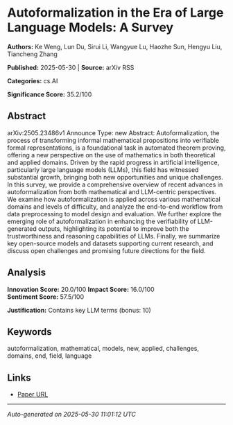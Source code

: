 # Autoformalization in the Era of Large Language Models: A Survey

**Authors:** Ke Weng, Lun Du, Sirui Li, Wangyue Lu, Haozhe Sun, Hengyu Liu, Tiancheng Zhang

**Published:** 2025-05-30 | **Source:** arXiv RSS

**Categories:** cs.AI

**Significance Score:** 35.2/100

## Abstract

arXiv:2505.23486v1 Announce Type: new 
Abstract: Autoformalization, the process of transforming informal mathematical propositions into verifiable formal representations, is a foundational task in automated theorem proving, offering a new perspective on the use of mathematics in both theoretical and applied domains. Driven by the rapid progress in artificial intelligence, particularly large language models (LLMs), this field has witnessed substantial growth, bringing both new opportunities and unique challenges. In this survey, we provide a comprehensive overview of recent advances in autoformalization from both mathematical and LLM-centric perspectives. We examine how autoformalization is applied across various mathematical domains and levels of difficulty, and analyze the end-to-end workflow from data preprocessing to model design and evaluation. We further explore the emerging role of autoformalization in enhancing the verifiability of LLM-generated outputs, highlighting its potential to improve both the trustworthiness and reasoning capabilities of LLMs. Finally, we summarize key open-source models and datasets supporting current research, and discuss open challenges and promising future directions for the field.

## Analysis

**Innovation Score:** 20.0/100
**Impact Score:** 16.0/100  
**Sentiment Score:** 57.5/100

**Justification:** Contains key LLM terms (bonus: 10)

## Keywords

autoformalization, mathematical, models, new, applied, challenges, domains, end, field, language

## Links

- [Paper URL](https://arxiv.org/abs/2505.23486)

---
*Auto-generated on 2025-05-30 11:01:12 UTC*

